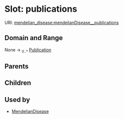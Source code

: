 
# Slot: publications




URI: [mendelian_disease:mendelianDisease__publications](http://w3id.org/ontogpt/mendelian_disease/mendelianDisease__publications)


## Domain and Range

None &#8594;  <sub>0..\*</sub> [Publication](Publication.md)

## Parents


## Children


## Used by

 * [MendelianDisease](MendelianDisease.md)
